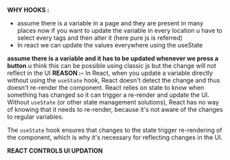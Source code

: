 **WHY HOOKS :**
* assume there is a variable in a page and they are present in many places now if you want to update the variable in every location u have to select every tags and then alter it (here pure js is referred)
* In react we can update the values everywhere using the useState

**assume there is a variable and it has to be updated whenever we press a button**
u think this can be possible using classic js but the change will not reflect in the UI 
**REASON :-**
	In React, when you update a variable directly without using the `useState` hook, React doesn't detect the change and thus doesn't re-render the component. React relies on state to know when something has changed so it can trigger a re-render and update the UI. Without `useState` (or other state management solutions), React has no way of knowing that it needs to re-render, because it's not aware of the changes to regular variables.

The `useState` hook ensures that changes to the state trigger re-rendering of the component, which is why it's necessary for reflecting changes in the UI.

**REACT CONTROLS UI UPDATION**




